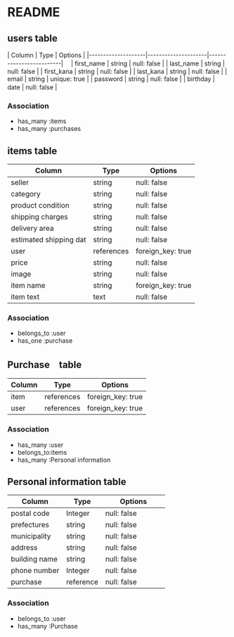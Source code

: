 # README



## users table

| Column             | Type                | Options                 |
|--------------------|---------------------|-------------------------|　
| first_name         | string              | null: false             |
| last_name          | string              | null: false             |
| first_kana         | string              | null: false             |
| last_kana          | string              | null: false             |
| email              | string              | unique: true            |
| password           | string              | null: false             | 
| birthday           | date                | null: false             |　


### Association

* has_many  :items
* has_many  :purchases


## items table

| Column                              | Type       | Options           |
|-------------------------------------|------------|-------------------|
| seller                              | string     | null: false       |
| category                            | string     | null: false       |
| product condition                   | string     | null: false       |
| shipping charges                    | string     | null: false  　　  | 
| delivery area                       | string     | null: false       |
| estimated shipping dat              | string     | null: false       |
| user                     　　　      | references | foreign_key: true |
| price                     　　　     | string     | null: false       |
| image                               | string     | null: false       |
| item name                　　　      | string     | foreign_key: true |
| item text                 　　　     | text       | null: false       |


### Association
- belongs_to :user
- has_one    :purchase

## Purchase　table

| Column      | Type       | Options           |
|-------------|------------|-------------------|
| item        | references | foreign_key: true |
| user        | references | foreign_key: true |

### Association

- has_many  :user
- belongs_to:items
- has_many  :Personal information 

## Personal information table


| Column                              | Type       | Options           |
|-------------------------------------|------------|-------------------|
| postal code                         | Integer    | null: false  　   |
| prefectures                         | string     | null: false 　 　　|　
| municipality                        | string     | null: false       |
| address                             | string     | null: false       |　　　
| building name                       | string     | null: false       |
| phone number                        | Integer    | null: false       |　
| purchase                            | reference  | null: false       |　　　


### Association


- belongs_to :user
- has_many   :Purchase 